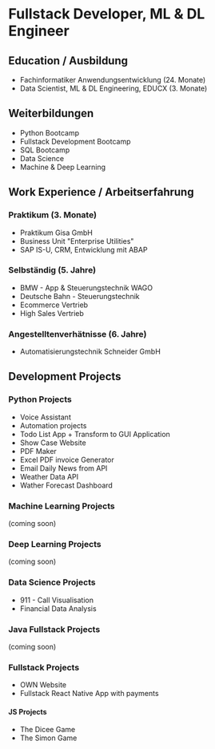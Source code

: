 # Fullstack Developer, ML & DL Engineer 

## Education / Ausbildung
- Fachinformatiker Anwendungsentwicklung (24. Monate)
- Data Scientist, ML & DL Engineering, EDUCX (3. Monate)

## Weiterbildungen
- Python Bootcamp
- Fullstack Development Bootcamp
- SQL Bootcamp
- Data Science
- Machine & Deep Learning
  
## Work Experience / Arbeitserfahrung 
### Praktikum (3. Monate)
- Praktikum Gisa GmbH
- Business Unit "Enterprise Utilities"
- SAP IS-U, CRM, Entwicklung mit ABAP

### Selbständig (5. Jahre)
- BMW - App & Steuerungstechnik WAGO
- Deutsche Bahn - Steuerungstechnik
- Ecommerce Vertrieb 
- High Sales Vertrieb

### Angestelltenverhätnisse (6. Jahre)
- Automatisierungstechnik Schneider GmbH

## Development Projects
### Python Projects
- Voice Assistant
- Automation projects
- Todo List App + Transform to GUI Application
- Show Case Website
- PDF Maker
- Excel PDF invoice Generator
- Email Daily News from API
- Weather Data API
- Wather Forecast Dashboard

### Machine Learning Projects
(coming soon)
### Deep Learning Projects
(coming soon)

### Data Science Projects
- 911 - Call Visualisation
- Financial Data Analysis

### Java Fullstack Projects
(coming soon)

### Fullstack Projects
- OWN Website
- Fullstack React Native App with payments

#### JS Projects 
- The Dicee Game
- The Simon Game

